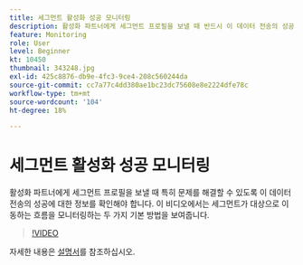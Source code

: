 ```yaml
---
title: 세그먼트 활성화 성공 모니터링
description: 활성화 파트너에게 세그먼트 프로필을 보낼 때 반드시 이 데이터 전송의 성공에 대한 정보를 확인해야 합니다. 특히 y..(설명은 60~160자 사이여야 합니다.)
feature: Monitoring
role: User
level: Beginner
kt: 10450
thumbnail: 343248.jpg
exl-id: 425c8876-db9e-4fc3-9ce4-208c560244da
source-git-commit: cc7a77c4dd380ae1bc23dc75608e8e2224dfe78c
workflow-type: tm+mt
source-wordcount: '104'
ht-degree: 18%

---
```


# 세그먼트 활성화 성공 모니터링

활성화 파트너에게 세그먼트 프로필을 보낼 때 특히 문제를 해결할 수 있도록 이 데이터 전송의 성공에 대한 정보를 확인해야 합니다. 이 비디오에서는 세그먼트가 대상으로 이동하는 흐름을 모니터링하는 두 가지 기본 방법을 보여줍니다.

>[!VIDEO](https://video.tv.adobe.com/v/343248/?quality=12&learn=on)

자세한 내용은 [설명서](https://experienceleague.adobe.com/docs/experience-platform/dataflows/ui/monitor-segments.html?lang=en)를 참조하십시오.
